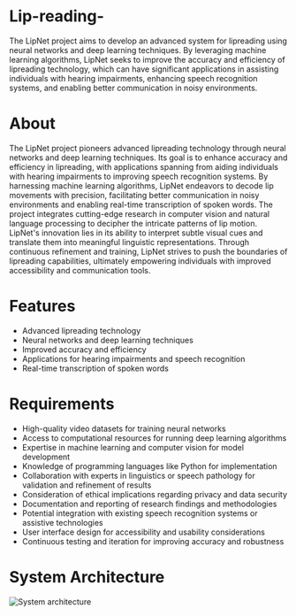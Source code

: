 # Lip-reading-
The LipNet project aims to develop an advanced system for lipreading using neural networks and deep learning techniques. By leveraging machine learning algorithms, LipNet seeks to improve the accuracy and efficiency of lipreading technology, which can have significant applications in assisting individuals with hearing impairments, enhancing speech recognition systems, and enabling better communication in noisy environments.

# About
The LipNet project pioneers advanced lipreading technology through neural networks and deep learning techniques. Its goal is to enhance accuracy and efficiency in lipreading, with applications spanning from aiding individuals with hearing impairments to improving speech recognition systems. By harnessing machine learning algorithms, LipNet endeavors to decode lip movements with precision, facilitating better communication in noisy environments and enabling real-time transcription of spoken words. The project integrates cutting-edge research in computer vision and natural language processing to decipher the intricate patterns of lip motion. LipNet's innovation lies in its ability to interpret subtle visual cues and translate them into meaningful linguistic representations. Through continuous refinement and training, LipNet strives to push the boundaries of lipreading capabilities, ultimately empowering individuals with improved accessibility and communication tools.

# Features
- Advanced lipreading technology
- Neural networks and deep learning techniques
- Improved accuracy and efficiency
- Applications for hearing impairments and speech recognition
- Real-time transcription of spoken words
# Requirements
- High-quality video datasets for training neural networks
- Access to computational resources for running deep learning algorithms
- Expertise in machine learning and computer vision for model development
- Knowledge of programming languages like Python for implementation
- Collaboration with experts in linguistics or speech pathology for validation and refinement of results
- Consideration of ethical implications regarding privacy and data security
- Documentation and reporting of research findings and methodologies
- Potential integration with existing speech recognition systems or assistive technologies
- User interface design for accessibility and usability considerations
- Continuous testing and iteration for improving accuracy and robustness
# System Architecture
![System architecture](https://www.researchgate.net/publication/367171744/figure/fig1/AS:11431281113338235@1673875374133/The-architecture-of-the-lip-reading-model-Given-a-video-sequence-we-extract-29.png)
